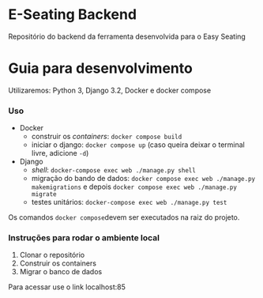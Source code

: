 # E-Seating Backend

Repositório do backend da ferramenta desenvolvida para o Easy Seating


# Guia para desenvolvimento

Utilizaremos: Python 3, Django 3.2, Docker e docker compose

### Uso

- Docker
	- construir os _containers_: `docker compose build`
	- iniciar o django: `docker compose up` (caso queira deixar o terminal livre, adicione `-d`)
- Django
	- _shell_: `docker-compose exec web ./manage.py shell`
	- migração do bando de dados: `docker compose exec web ./manage.py makemigrations` e depois `docker compose exec web ./manage.py migrate`
	- testes unitários: `docker-compose exec web ./manage.py test`


Os comandos `docker compose`devem ser executados na raiz do projeto.


### Instruções para rodar o ambiente local

1. Clonar o repositório
2. Construir os containers
3. Migrar o banco de dados

Para acessar use o link localhost:85
